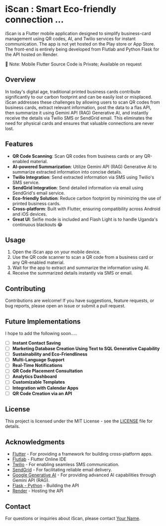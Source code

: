 # iScan : Smart Eco-friendly connection ...

iScan is a Flutter mobile application designed to simplify business-card management using QR codes, AI, and Twilio services for instant communication. The app is not yet hosted on the Play store or App Store. The front-end is entirely being developed from Flutlab and Python Flask for the API hosted on Render.

📌 Note: Mobile Flutter Source Code is Private; Available on request

## Overview

In today's digital age, traditional printed business cards contribute significantly to our carbon footprint and can be easily lost or misplaced. iScan addresses these challenges by allowing users to scan QR codes from business cards, extract relevant information, post the data to a flas API, then summarize it using Gemini API (RAG) Generative AI, and instantly receive the details via Twilio SMS or SendGrid email. This eliminates the need for physical cards and ensures that valuable connections are never lost.

## Features

- **QR Code Scanning**: Scan QR codes from business cards or any QR-enabled material.
- **AI-powered Summarization**: Utilize Gemini API (RAG) Generative AI to summarize extracted information into concise details.
- **Twilio Integration**: Send extracted information via SMS using Twilio's SMS service.
- **SendGrid Integration**: Send detailed information via email using SendGrid's email service.
- **Eco-friendly Solution**: Reduce carbon footprint by minimizing the use of printed business cards.
- **Cross-platform**: Built with Flutter, ensuring compatibility across Android and iOS devices.
- **Great UI**: Selfie mode is included and Flash Light is to handle Uganda's continuous blackouts 😂


## Usage

1. Open the iScan app on your mobile device.
2. Use the QR code scanner to scan a QR code from a business card or any QR-enabled material.
3. Wait for the app to extract and summarize the information using AI.
4. Receive the summarized details instantly via SMS or email.

## Contributing

Contributions are welcome! If you have suggestions, feature requests, or bug reports, please open an issue or submit a pull request.

## Future Implementations
I hope to add the following soon.....
- [ ] **Instant Contact Saving**
- [ ] **Marketing Database Creation Using Text to SQL Generative Capability**
- [ ] **Sustainability and Eco-Friendliness**
- [ ] **Multi-Language Support**
- [ ] **Real-Time Notifications**
- [ ] **QR Code Placement Consultation**
- [ ] **Analytics Dashboard**
- [ ] **Customizable Templates**
- [ ] **Integration with Calendar Apps**
- [ ] **QR Code Creation via an API**

## License

This project is licensed under the MIT License - see the [LICENSE](LICENSE) file for details.

## Acknowledgments

- [Flutter](https://flutter.dev/) - For providing a framework for building cross-platform apps.
- [Flutlab](https://flutlab.io/) - Flutter Online IDE
- [Twilio](https://www.twilio.com/) - For enabling seamless SMS communication.
- [SendGrid](https://sendgrid.com/) - For facilitating reliable email delivery.
- [Google Generative AI](https://ai.google.dev/gemini-api/) - For providing advanced AI capabilities through Gemini API (RAG).
- [Flask - Python](https://flask.palletsprojects.com/) - Building the API
- [Render](https://render.com/) - Hosting the API
  
## Contact

For questions or inquiries about iScan, please contact [Your Name](mailto:ronlinx6@gmail,com).



